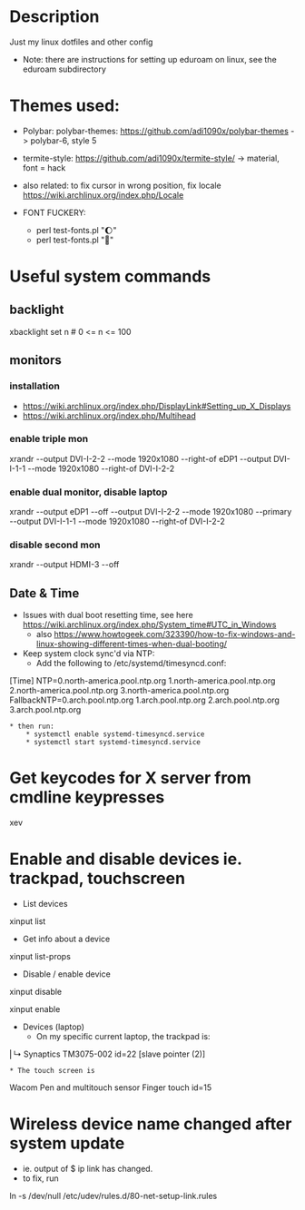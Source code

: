 # Description
Just my linux dotfiles and other config

* Note: there are instructions for setting up eduroam on linux, see the eduroam subdirectory

# Themes used:
* Polybar: polybar-themes: https://github.com/adi1090x/polybar-themes -> polybar-6, style 5
* termite-style: https://github.com/adi1090x/termite-style/ -> material, font = hack
* also related: to fix cursor in wrong position, fix locale https://wiki.archlinux.org/index.php/Locale

* FONT FUCKERY:
  * perl test-fonts.pl "🌔"
  * perl test-fonts.pl ""

# Useful system commands
## backlight
xbacklight set n 
    # 0 <= n <= 100

## monitors
### installation
* https://wiki.archlinux.org/index.php/DisplayLink#Setting_up_X_Displays
* https://wiki.archlinux.org/index.php/Multihead

### enable triple mon
xrandr --output DVI-I-2-2 --mode 1920x1080 --right-of eDP1 --output DVI-I-1-1 --mode 1920x1080 --right-of DVI-I-2-2

### enable dual monitor, disable laptop
xrandr --output eDP1 --off --output DVI-I-2-2 --mode 1920x1080 --primary --output DVI-I-1-1 --mode 1920x1080 --right-of DVI-I-2-2

### disable second mon
xrandr --output HDMI-3 --off


## Date & Time
* Issues with dual boot resetting time, see here https://wiki.archlinux.org/index.php/System_time#UTC_in_Windows
  * also https://www.howtogeek.com/323390/how-to-fix-windows-and-linux-showing-different-times-when-dual-booting/
* Keep system clock sync'd via NTP:
    * Add the following to /etc/systemd/timesyncd.conf:

[Time]
NTP=0.north-america.pool.ntp.org 1.north-america.pool.ntp.org 2.north-america.pool.ntp.org 3.north-america.pool.ntp.org
FallbackNTP=0.arch.pool.ntp.org 1.arch.pool.ntp.org 2.arch.pool.ntp.org 3.arch.pool.ntp.org

    * then run:
        * systemctl enable systemd-timesyncd.service
        * systemctl start systemd-timesyncd.service

# Get keycodes for X server from cmdline keypresses
xev

# Enable and disable devices ie. trackpad, touchscreen

* List devices

xinput list

* Get info about a device

xinput list-props <device>

* Disable / enable device

xinput disable <device>

xinput enable <device>

* Devices (laptop)
    * On my specific current laptop, the trackpad is:

⎜↳ Synaptics TM3075-002 id=22	[slave  pointer  (2)]

    * The touch screen is

Wacom Pen and multitouch sensor Finger touch	id=15


# Wireless device name changed after system update

* ie. output of $ ip link has changed.
* to fix, run

ln -s /dev/null /etc/udev/rules.d/80-net-setup-link.rules

